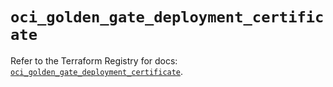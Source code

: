 # `oci_golden_gate_deployment_certificate`

Refer to the Terraform Registry for docs: [`oci_golden_gate_deployment_certificate`](https://registry.terraform.io/providers/oracle/oci/7.19.0/docs/resources/golden_gate_deployment_certificate).
